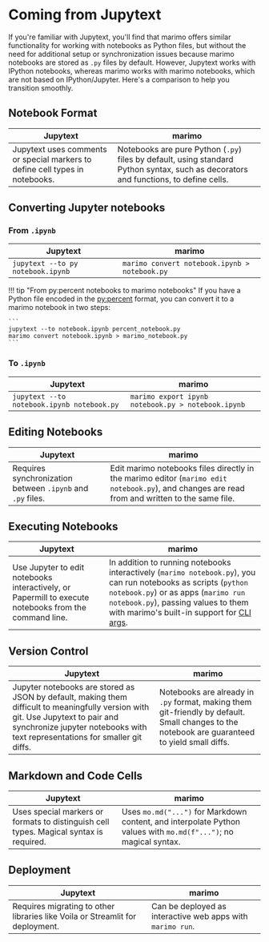 # Coming from Jupytext

If you're familiar with Jupytext, you'll find that marimo offers similar
functionality for working with notebooks as Python files, but without the need
for additional setup or synchronization issues because marimo notebooks
are stored as `.py` files by default. However, Jupytext works with IPython
notebooks, whereas marimo works with marimo notebooks, which are not based
on IPython/Jupyter. Here's a comparison to help you transition smoothly.

## Notebook Format

| Jupytext | marimo |
|----------|--------|
| Jupytext uses comments or special markers to define cell types in notebooks. | Notebooks are pure Python (`.py`) files by default, using standard Python syntax, such as decorators and functions, to define cells. |

## Converting Jupyter notebooks

### From `.ipynb`

| Jupytext | marimo |
|----------|--------|
| `jupytext --to py notebook.ipynb` | `marimo convert notebook.ipynb > notebook.py` |

!!! tip "From py:percent notebooks to marimo notebooks"
    If you have a Python file encoded in the [py:percent](https://jupytext.readthedocs.io/en/latest/#text-notebooks)
    format, you can convert it to a marimo notebook in two steps:

    ```
    jupytext --to notebook.ipynb percent_notebook.py
    marimo convert notebook.ipynb > marimo_notebook.py
    ```

### To `.ipynb`

| Jupytext | marimo |
|----------|--------|
| `jupytext --to notebook.ipynb notebook.py` | `marimo export ipynb notebook.py > notebook.ipynb` |

## Editing Notebooks

| Jupytext | marimo |
|----------|--------|
| Requires synchronization between `.ipynb` and `.py` files. | Edit marimo notebooks files directly in the marimo editor (`marimo edit notebook.py`), and changes are read from and written to the same file. |

## Executing Notebooks

| Jupytext | marimo |
|----------|--------|
| Use Jupyter to edit notebooks interactively, or Papermill to execute notebooks from the command line. | In addition to running notebooks interactively (`marimo notebook.py`), you can run notebooks as scripts (`python notebook.py`) or as apps (`marimo run notebook.py`), passing values to them with marimo's built-in support for [CLI args](../../api/cli_args.md). |

## Version Control

| Jupytext | marimo |
|----------|--------|
| Jupyter notebooks are stored as JSON by default, making them difficult to meaningfully version with git. Use Jupytext to pair and synchronize jupyter notebooks with text representations for smaller git diffs. | Notebooks are already in `.py` format, making them git-friendly by default. Small changes to the notebook are guaranteed to yield small diffs. |

## Markdown and Code Cells

| Jupytext | marimo |
|----------|--------|
| Uses special markers or formats to distinguish cell types. Magical syntax is required. | Uses `mo.md("...")` for Markdown content, and interpolate Python values with `mo.md(f"...")`; no magical syntax. |

## Deployment

| Jupytext | marimo |
|----------|--------|
| Requires migrating to other libraries like Voila or Streamlit for deployment. | Can be deployed as interactive web apps with `marimo run`. |
